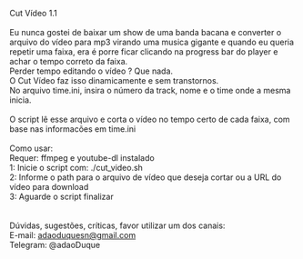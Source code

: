 Cut Vídeo 1.1 <br />
<br />
Eu nunca gostei de baixar um show de uma banda bacana e converter o arquivo do vídeo para mp3
virando uma musica gigante e quando eu queria repetir uma faixa, era é porre ficar clicando na progress bar 
do player e achar o tempo correto da faixa.<br />
Perder tempo editando o vídeo ? Que nada.<br />
O Cut Vídeo faz isso dinamicamente e sem transtornos.
<br />
No arquivo time.ini, insira o número da track, nome e o time onde a mesma inicia. <br />
<br />
O script lê esse arquivo e corta o vídeo no tempo certo de cada faixa, com base nas informacões em time.ini <br />
<br />
Como usar: <br />
Requer: ffmpeg e youtube-dl instalado <br />
1: Inicie o script com: ./cut_video.sh <br />
2: Informe o path para o arquivo de vídeo que deseja cortar ou a URL do vídeo para download <br />
3: Aguarde o script finalizar <br />
<br />
<br />
Dúvidas, sugestões, críticas, favor utilizar um dos canais: <br />
E-mail: adaoduquesn@gmail.com <br />
Telegram: @adaoDuque <br />
